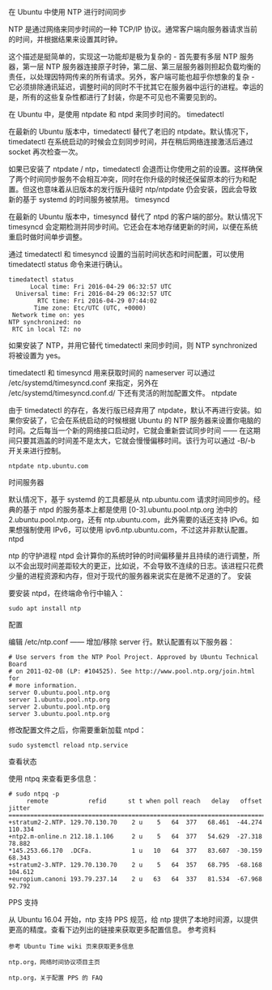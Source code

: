 在 Ubuntu 中使用 NTP 进行时间同步

NTP 是通过网络来同步时间的一种 TCP/IP 协议。通常客户端向服务器请求当前的时间，并根据结果来设置其时钟。

这个描述是挺简单的，实现这一功能却是极为复杂的 - 首先要有多层 NTP 服务器，第一层 NTP 服务器连接原子时钟，第二层、第三层服务器则担起负载均衡的责任，以处理因特网传来的所有请求。另外，客户端可能也超乎你想象的复杂 - 它必须排除通讯延迟，调整时间的同时不干扰其它在服务器中运行的进程。幸运的是，所有的这些复杂性都进行了封装，你是不可见也不需要见到的。

在 Ubuntu 中，是使用 ntpdate 和 ntpd 来同步时间的。
timedatectl

在最新的 Ubuntu 版本中，timedatectl 替代了老旧的 ntpdate。默认情况下，timedatectl 在系统启动的时候会立刻同步时间，并在稍后网络连接激活后通过 socket 再次检查一次。

如果已安装了 ntpdate / ntp，timedatectl 会退而让你使用之前的设置。这样确保了两个时间同步服务不会相互冲突，同时在你升级的时候还保留原本的行为和配置。但这也意味着从旧版本的发行版升级时 ntp/ntpdate 仍会安装，因此会导致新的基于 systemd 的时间服务被禁用。
timesyncd

在最新的 Ubuntu 版本中，timesyncd 替代了 ntpd 的客户端的部分。默认情况下 timesyncd 会定期检测并同步时间。它还会在本地存储更新的时间，以便在系统重启时做时间单步调整。

通过 timedatectl 和 timesyncd 设置的当前时间状态和时间配置，可以使用 timedatectl status 命令来进行确认。

    timedatectl status
          Local time: Fri 2016-04-29 06:32:57 UTC
      Universal time: Fri 2016-04-29 06:32:57 UTC
            RTC time: Fri 2016-04-29 07:44:02
           Time zone: Etc/UTC (UTC, +0000)
     Network time on: yes
    NTP synchronized: no
     RTC in local TZ: no

如果安装了 NTP，并用它替代 timedatectl 来同步时间，则 NTP synchronized 将被设置为 yes。

timedatectl 和 timesyncd 用来获取时间的 nameserver 可以通过 /etc/systemd/timesyncd.conf 来指定，另外在 /etc/systemd/timesyncd.conf.d/ 下还有灵活的附加配置文件。
ntpdate

由于 timedatectl 的存在，各发行版已经弃用了 ntpdate，默认不再进行安装。如果你安装了，它会在系统启动的时候根据 Ubuntu 的 NTP 服务器来设置你电脑的时间。之后每当一个新的网络接口启动时，它就会重新尝试同步时间 —— 在这期间只要其涵盖的时间差不是太大，它就会慢慢偏移时间。该行为可以通过 -B/-b 开关来进行控制。

    ntpdate ntp.ubuntu.com

时间服务器

默认情况下，基于 systemd 的工具都是从 ntp.ubuntu.com 请求时间同步的。经典的基于 ntpd 的服务基本上都是使用 [0-3].ubuntu.pool.ntp.org 池中的 2.ubuntu.pool.ntp.org，还有 ntp.ubuntu.com，此外需要的话还支持 IPv6。如果想强制使用 IPv6，可以使用 ipv6.ntp.ubuntu.com，不过这并非默认配置。
ntpd

ntp 的守护进程 ntpd 会计算你的系统时钟的时间偏移量并且持续的进行调整，所以不会出现时间差距较大的更正，比如说，不会导致不连续的日志。该进程只花费少量的进程资源和内存，但对于现代的服务器来说实在是微不足道的了。
安装

要安装 ntpd，在终端命令行中输入：

    sudo apt install ntp

配置

编辑 /etc/ntp.conf —— 增加/移除 server 行。默认配置有以下服务器：

    # Use servers from the NTP Pool Project. Approved by Ubuntu Technical Board
    # on 2011-02-08 (LP: #104525). See http://www.pool.ntp.org/join.html for
    # more information.
    server 0.ubuntu.pool.ntp.org
    server 1.ubuntu.pool.ntp.org
    server 2.ubuntu.pool.ntp.org
    server 3.ubuntu.pool.ntp.org

修改配置文件之后，你需要重新加载 ntpd：

    sudo systemctl reload ntp.service

查看状态

使用 ntpq 来查看更多信息：

    # sudo ntpq -p
         remote           refid      st t when poll reach   delay   offset  jitter
    ==============================================================================
    +stratum2-2.NTP. 129.70.130.70    2 u    5   64  377   68.461  -44.274 110.334
    +ntp2.m-online.n 212.18.1.106     2 u    5   64  377   54.629  -27.318  78.882
    *145.253.66.170  .DCFa.           1 u   10   64  377   83.607  -30.159  68.343
    +stratum2-3.NTP. 129.70.130.70    2 u    5   64  357   68.795  -68.168 104.612
    +europium.canoni 193.79.237.14    2 u   63   64  337   81.534  -67.968  92.792

PPS 支持

从 Ubuntu 16.04 开始，ntp 支持 PPS 规范，给 ntp 提供了本地时间源，以提供更高的精度。查看下边列出的链接来获取更多配置信息。
参考资料

    参考 Ubuntu Time wiki 页来获取更多信息

    ntp.org，网络时间协议项目主页

    ntp.org，关于配置 PPS 的 FAQ
